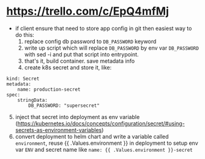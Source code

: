 # https://trello.com/c/EpQ4mfMj

- if client ensure that need to store app config in git then easiest way to do this:
  1. replace config db password to `DB_PASSWORD` keyword
  2. write up script which will replace `DB_PASSWORD` by env var `DB_PASSWORD` with sed -i and put that script into entrypoint.
  3. that's it, build container. save metadata info
  4. create k8s secret and store it, like:
```
kind: Secret
metadata:
    name: production-secret
spec:
    stringData:
        DB_PASSWORD: "supersecret" 
```
  5. inject that secret into deployment as env variable (https://kubernetes.io/docs/concepts/configuration/secret/#using-secrets-as-environment-variables)
  6. convert deployment to helm chart and write a variable called `environment`, reuse {{ .Values.environment }} in deployment to setup env var `ENV` and secret name like `name: {{ .Values.environment }}-secret`
  